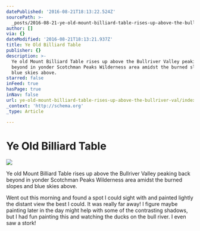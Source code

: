 ```yaml
---
datePublished: '2016-08-21T18:13:22.524Z'
sourcePath: >-
  _posts/2016-08-21-ye-old-mount-billiard-table-rises-up-above-the-bullriver-val.md
author: []
via: {}
dateModified: '2016-08-21T18:13:21.937Z'
title: Ye Old Billiard Table
publisher: {}
description: >-
  Ye old Mount Billiard Table rises up above the Bullriver Valley peaking back
  beyond in yonder Scotchman Peaks Wilderness area amidst the burned slopes and
  blue skies above.
starred: false
inFeed: true
hasPage: true
inNav: false
url: ye-old-mount-billiard-table-rises-up-above-the-bullriver-val/index.html
_context: 'http://schema.org'
_type: Article

---
```

# Ye Old Billiard Table
![](https://the-grid-user-content.s3-us-west-2.amazonaws.com/b57916ac-a849-4cf3-9b6d-8df5472c27d3.jpg)

Ye old Mount Billiard Table rises up above the Bullriver Valley peaking back beyond in yonder Scotchman Peaks Wilderness area amidst the burned slopes and blue skies above.

Went out this morning and found a spot I could sight with and painted lightly the distant view the best I could. It was really far away! I figure maybe painting later in the day might help with some of the contrasting shadows, but I had fun painting this and watching the ducks on the bull river. I even saw a stork!